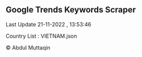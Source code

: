 

## Google Trends Keywords Scraper 
 
Last Update 21-11-2022 , 13:53:46

Country List :
VIETNAM.json



© Abdul Muttaqin 
